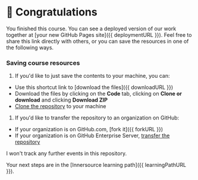 # :tada: Congratulations

You finished this course. You can see a deployed version of our work together at [your new GitHub Pages site]({{ deploymentURL }}). Feel free to share this link directly with others, or you can save the resources in one of the following ways.

### Saving course resources

1. If you'd like to just save the contents to your machine, you can:
 - Use this shortcut link to [download the files]({{ downloadURL }})
 - Download the files by clicking on the **Code** tab, clicking on **Clone or download** and clicking **Download ZIP**
 - [Clone the repository](https://help.github.com/en/articles/cloning-a-repository) to your machine
1. If you'd like to transfer the repository to an organization on GitHub:
 - If your organization is on GitHub.com, [fork it]({{ forkURL }})
 - If your organization is on GitHub Enterprise Server, [transfer the repository](https://help.github.com/enterprise/2.2/admin/articles/moving-a-repository-from-github-com-to-github-enterprise)

I won't track any further events in this repository.

Your next steps are in the [Innersource learning path]({{ learningPathURL }}).